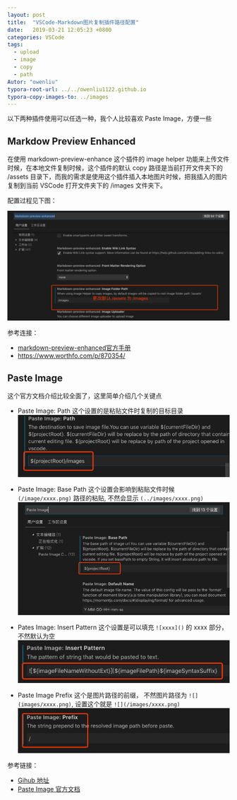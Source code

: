 ```yaml
---
layout: post
title:  "VSCode-Markdown图片复制插件路径配置"
date:   2019-03-21 12:05:23 +0800
categories: VSCode
tags: 
  - upload
  - image
  - copy
  - path
Autor: "owenliu"
typora-root-url: ../../owenliu1122.github.io
typora-copy-images-to: ../images
---
```


以下两种插件使用可以任选一种，我个人比较喜欢 Paste Image，方便一些

## Markdow Preview Enhanced

在使用 markdown-preview-enhance 这个插件的 image helper 功能来上传文件时候，在本地文件复制时候，这个插件的默认 copy 路径是当前打开文件夹下的 /assets 目录下，而我的需求是使用这个插件插入本地图片时候，把我插入的图片复制到当前 VSCode 打开文件夹下的 /images 文件夹下。

配置过程见下图：

![markdown-preview-enhanced-image-path-config](/images/markdown-preview-enhanced-image-path-config.png)

参考连接：

- [markdown-preview-enhanced官方手册](https://shd101wyy.github.io/markdown-preview-enhanced/#/zh-cn/)
- <https://www.worthfo.com/p/870354/>

## Paste Image

这个官方文档介绍比较全面了，这里简单介绍几个关键点

- Paste Image: Path 这个设置的是粘贴文件时复制的目标目录
![2019-03-21-13-11-27](/images/2019-03-21-13-11-27.png)

- Paste Image: Base Path 这个设置会影响到粘贴文件时候 `(/image/xxxx.png)` 路径的粘贴, 不然会显示 `(../images/xxxx.png)`
![2019-03-21-13-06-04](/images/2019-03-21-13-06-04.png)

- Pates Image: Insert Pattern 这个设置是可以填充 `![xxxx]()` 的 xxxx 部分，不然默认为空
![2019-03-21-13-08-12](/images/2019-03-21-13-08-12.png)

- Paste Image Prefix 这个是图片路径的前缀， 不然图片路径为 `![](images/xxxx.png)`, 设置这个就是 `![](/images/xxxx.png)`
![2019-03-21-13-09-09](/images/2019-03-21-13-09-09.png)

参考链接：

- [Gihub 地址](https://github.com/mushanshitiancai/vscode-paste-image)
- [Paste Image 官方文档](https://marketplace.visualstudio.com/items?itemName=mushan.vscode-paste-image)